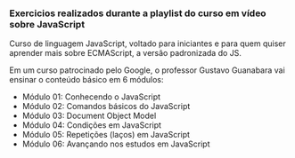 ### Exercicios realizados durante a playlist do curso em vídeo sobre JavaScript

Curso de linguagem JavaScript, voltado para iniciantes e para quem quiser aprender mais sobre ECMAScript, a versão padronizada do JS. 

Em um curso patrocinado pelo Google, o professor Gustavo Guanabara vai ensinar o conteúdo básico em 6 módulos:  
  - Módulo 01: Conhecendo o JavaScript 
  - Módulo 02: Comandos básicos do JavaScript
  - Módulo 03: Document Object Model 
  - Módulo 04: Condições em JavaScript 
  - Módulo 05: Repetições (laços) em JavaScript 
  - Módulo 06: Avançando nos estudos em JavaScript
